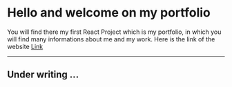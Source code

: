 <h1>Hello and welcome on my portfolio</h1>
<p>You will find there my first React Project which is my portfolio, in which you will find many informations about me and my work. Here is the link of the website <a href="https://zedroff.vercel.app/">Link</a>
<hr />
<h2>Under writing ...</h2>